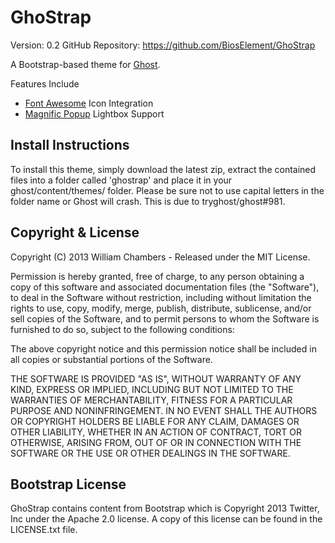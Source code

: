 # GhoStrap

Version: 0.2
GitHub Repository: https://github.com/BiosElement/GhoStrap

A Bootstrap-based theme for [Ghost](http://github.com/tryghost/ghost/).

Features Include

- [Font Awesome](http://fortawesome.github.io/Font-Awesome/) Icon Integration
- [Magnific Popup](http://dimsemenov.com/plugins/magnific-popup/) Lightbox Support

## Install Instructions

To install this theme, simply download the latest zip, extract the contained files into a folder called 'ghostrap' and place it in your ghost/content/themes/ folder. Please be sure not to use capital letters in the folder name or Ghost will crash. This is due to tryghost/ghost#981.

## Copyright & License

Copyright (C) 2013 William Chambers - Released under the MIT License.

Permission is hereby granted, free of charge, to any person obtaining a copy of this software and associated documentation files (the "Software"), to deal in the Software without restriction, including without limitation the rights to use, copy, modify, merge, publish, distribute, sublicense, and/or sell copies of the Software, and to permit persons to whom the Software is furnished to do so, subject to the following conditions:

The above copyright notice and this permission notice shall be included in all copies or substantial portions of the Software.

THE SOFTWARE IS PROVIDED "AS IS", WITHOUT WARRANTY OF ANY KIND, EXPRESS OR IMPLIED, INCLUDING BUT NOT LIMITED TO THE WARRANTIES OF MERCHANTABILITY, FITNESS FOR A PARTICULAR PURPOSE AND
NONINFRINGEMENT. IN NO EVENT SHALL THE AUTHORS OR COPYRIGHT HOLDERS BE LIABLE FOR ANY CLAIM, DAMAGES OR OTHER LIABILITY, WHETHER IN AN ACTION OF CONTRACT, TORT OR OTHERWISE, ARISING FROM, OUT OF OR IN CONNECTION WITH THE SOFTWARE OR THE USE OR OTHER DEALINGS IN THE SOFTWARE.

## Bootstrap License

GhoStrap contains content from Bootstrap which is Copyright 2013 Twitter, Inc under the Apache 2.0 license. A copy of this license can be found in the LICENSE.txt file.
